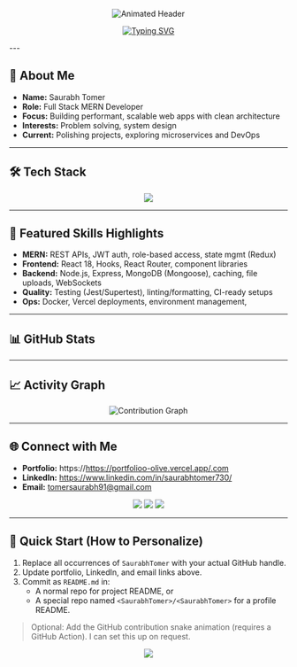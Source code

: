 <!-- Replace GITHUB_USERNAME with your actual GitHub username to enable stats links -->
<!-- Update LinkedIn, Portfolio, and Email links below -->

<p align="center">
  <img src="https://capsule-render.vercel.app/api?type=waving&color=0:00c6ff,100:0072ff&height=220&section=header&text=Saurabh%20Tomer&fontSize=52&fontAlign=50&fontAlignY=38&animation=fadeIn&desc=Full%20Stack%20MERN%20Developer%20%7C%20Problem%20Solver&descAlign=50&descAlignY=60" alt="Animated Header" />
</p>

<p align="center">
  <a href="https://git.io/typing-svg">
    <img src="https://readme-typing-svg.demolab.com?font=Fira+Code&pause=1200&color=00A3FF&center=true&vCenter=true&random=false&width=900&lines=Full+Stack+MERN+Developer;Problem+Solver+%26+DSA+Enthusiast;Clean+Code+%7C+Scalable+Systems+%7C+Ship+Fast;Open+Source+%7C+Learning+Every+Day" alt="Typing SVG" />
  </a>
</p>
---

## 👋 About Me
- **Name:** Saurabh Tomer
- **Role:** Full Stack MERN Developer
- **Focus:** Building performant, scalable web apps with clean architecture
- **Interests:** Problem solving, system design
- **Current:** Polishing projects, exploring microservices and DevOps

---

## 🛠️ Tech Stack
<p align="center">
  <img src="https://skillicons.dev/icons?i=mongo,express,react,nodejs,js,html,css,tailwind,redux,vite,webpack,git,github,vercel,docker,postman,jest,&perline=12" />
</p>

---

## 🚀 Featured Skills Highlights
- **MERN:** REST APIs, JWT auth, role-based access, state mgmt (Redux)
- **Frontend:** React 18, Hooks, React Router, component libraries
- **Backend:** Node.js, Express, MongoDB (Mongoose), caching, file uploads, WebSockets
- **Quality:** Testing (Jest/Supertest), linting/formatting, CI-ready setups
- **Ops:** Docker, Vercel deployments, environment management, 

---

## 📊 GitHub Stats


---

## 📈 Activity Graph
<p align="center">
  <img src="https://github-readme-activity-graph.vercel.app/graph?username=SaurabhTomer&theme=tokyo-night&hide_border=true" alt="Contribution Graph"/>
</p>

---

## 🌐 Connect with Me
- **Portfolio:** https://https://portfolioo-olive.vercel.app/.com
- **LinkedIn:** https://www.linkedin.com/in/saurabhtomer730/
- **Email:** tomersaurabh91@gmail.com

<p align="center">
  <a href="mailto:tomersaurabh91@gmail.com"><img src="https://img.shields.io/badge/Email-Contact-0072ff?style=for-the-badge&logo=gmail&logoColor=white"/></a>
  <a href="https://www.linkedin.com/in/saurabhtomer730/"><img src="https://img.shields.io/badge/LinkedIn-Connect-0A66C2?style=for-the-badge&logo=linkedin&logoColor=white"/></a>
  <a href="https://github.com/SaurabhTomer"><img src="https://img.shields.io/badge/GitHub-GITHUB__USERNAME-161b22?style=for-the-badge&logo=github"/></a>
</p>

---

## 🧭 Quick Start (How to Personalize)
1. Replace all occurrences of `SaurabhTomer` with your actual GitHub handle.
2. Update portfolio, LinkedIn, and email links above.
3. Commit as `README.md` in:
   - A normal repo for project README, or
   - A special repo named `<SaurabhTomer>/<SaurabhTomer>` for a profile README.

> Optional: Add the GitHub contribution snake animation (requires a GitHub Action). I can set this up on request.

<p align="center">
  <img src="https://capsule-render.vercel.app/api?type=waving&color=0:0072ff,100:00c6ff&height=140&section=footer" />
</p>
